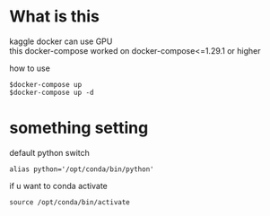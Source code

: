 # What is this
kaggle docker can use GPU  
this docker-compose worked on docker-compose<=1.29.1 or higher

how to use
```
$docker-compose up
$docker-compose up -d
```

# something setting
default python switch
```
alias python='/opt/conda/bin/python'
```

if u want to conda activate
```
source /opt/conda/bin/activate
```